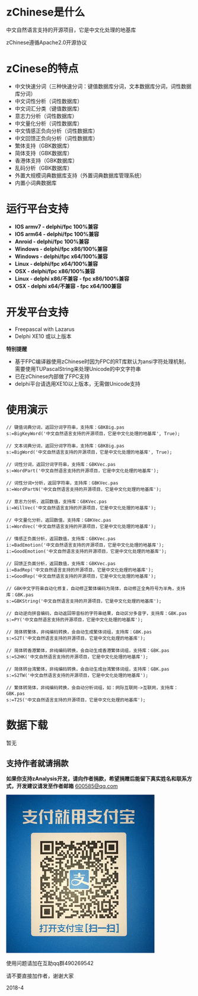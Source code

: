 # zChinese是什么

中文自然语言支持的开源项目，它是中文化处理的地基库

zChinese遵循Apache2.0开源协议

# zCinese的特点
- 中文快速分词（三种快速分词：键值数据库分词，文本数据库分词，词性数据库分词）
- 中文词性分析（词性数据库）
- 中文词汇分类（键值数据库）
- 意志力分析（词性数据库）
- 中文量化分析（词性数据库）
- 中文情感正负向分析（词性数据库）
- 中文回馈正负向分析（词性数据库）
- 繁体支持（GBK数据库）
- 简体支持（GBK数据库）
- 香港体支持（GBK数据库）
- 乱码分析（GBK数据库）
- 外置大规模词典数据库支持（外置词典数据库管理系统）
- 内置小词典数据库

# 运行平台支持 #
- **IOS armv7 - delphi/fpc 100%兼容**
- **IOS arm64 - delphi/fpc 100%兼容**
- **Anroid - delphi/fpc 100%兼容**
- **Windows - delphi/fpc x86/100%兼容**
- **Windows - delphi/fpc x64/100%兼容**
- **Linux - delphi/fpc x64/100%兼容**
- **OSX - delphi/fpc x86/100%兼容**
- **Linux - delphi x86/不兼容 - fpc x86/100%兼容**
- **OSX - delphi x64/不兼容 - fpc x64/100兼容**

# 开发平台支持 #
- Freepascal with Lazarus
- Delphi XE10 或以上版本

**特别提醒**
- 基于FPC编译器使用zChinese时因为FPC的RT库默认为ansi字符处理机制，需要使用TUPascalString来处理Unicode的中文字符串
- 已在zChinese内部做了FPC支持
- delphi平台请选用XE10以上版本，无需做Unicode支持


# 使用演示
```delphi
// 键值词典分词，返回分词字符串，支持库：GBKBig.pas
s:=BigKeyWord('中文自然语言支持的开源项目，它是中文化处理的地基库', True);

// 文本词典分词，返回分词字符串，支持库：GBKBig.pas
s:=BigWord('中文自然语言支持的开源项目，它是中文化处理的地基库', True);

// 词性分词，返回分词字符串，支持库：GBKVec.pas
s:=WordPart('中文自然语言支持的开源项目，它是中文化处理的地基库');

// 词性分词+分析，返回字符串，支持库：GBKVec.pas
s:=WordPartN('中文自然语言支持的开源项目，它是中文化处理的地基库');

// 意志力分析，返回数值，支持库：GBKVec.pas
i:=WillVec('中文自然语言支持的开源项目，它是中文化处理的地基库');

// 中文量化分析，返回数值，支持库：GBKVec.pas
i:=WordVec('中文自然语言支持的开源项目，它是中文化处理的地基库');

// 情感正负面分析，返回数值，支持库：GBKVec.pas
i:=BadEmotion('中文自然语言支持的开源项目，它是中文化处理的地基库');
i:=GoodEmotion('中文自然语言支持的开源项目，它是中文化处理的地基库');

// 回馈正负面分析，返回数值，支持库：GBKVec.pas
i:=BadRep('中文自然语言支持的开源项目，它是中文化处理的地基库');
i:=GoodRep('中文自然语言支持的开源项目，它是中文化处理的地基库');

// GBK中文字符串自动化修复，自动修正繁体编码为简体，自动修正全角符号为半角，支持库：GBK.pas
s:=GBKString('中文自然语言支持的开源项目，它是中文化处理的地基库');

// 自动逆向拼音编码，自动返回带音标的字符串结果，自动区分多音字，支持库：GBK.pas
s:=PY('中文自然语言支持的开源项目，它是中文化处理的地基库');

// 简体转繁体，非纯编码转换，会自动生成繁体词组，支持库：GBK.pas
s:=S2T('中文自然语言支持的开源项目，它是中文化处理的地基库');

// 简体转香港繁体，非纯编码转换，会自动生成香港繁体词组，支持库：GBK.pas
s:=S2HK('中文自然语言支持的开源项目，它是中文化处理的地基库');

// 简体转台湾繁体，非纯编码转换，会自动生成台湾繁体词组，支持库：GBK.pas
s:=S2TW('中文自然语言支持的开源项目，它是中文化处理的地基库');

// 繁体转简体，非纯编码转换，会自动分析词组，如：网际互联网->互联网，支持库：GBK.pas
s:=T2S('中文自然语言支持的开源项目，它是中文化处理的地基库');

```

# 数据下载
暂无

## 支持作者就请捐款

**如果你支持zAnalysis开发，请向作者捐款，希望捐赠后能留下真实姓名和联系方式，开发建议请发至作者邮箱** [600585@qq.com](mailto:600585@qq.com "600585@qq.com")

![](alipay.jpg)



使用问题请加在互助qq群490269542
 
请不要直接加作者，谢谢大家

2018-4

